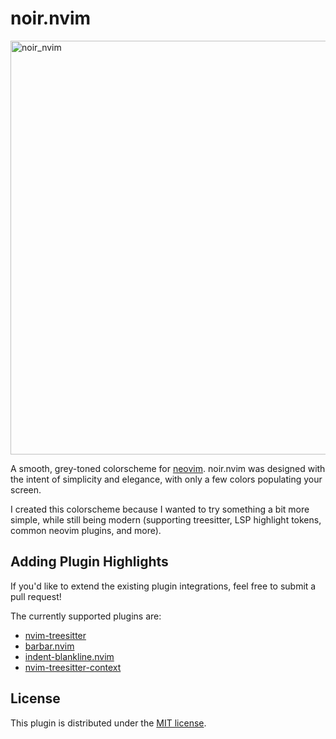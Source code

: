 # noir.nvim

<img width="662" alt="noir_nvim" src="https://github.com/dzfrias/noir.nvim/assets/96022404/86e086d9-cfb5-4dcc-9b7b-4a3a33455b2c">

A smooth, grey-toned colorscheme for [neovim](https://github.com/neovim/neovim).
noir.nvim was designed with the intent of simplicity and elegance, with only a
few colors populating your screen.

I created this colorscheme because I wanted to try something a bit more simple,
while still being modern (supporting treesitter, LSP highlight tokens, common
neovim plugins, and more).

## Adding Plugin Highlights

If you'd like to extend the existing plugin integrations, feel free to submit a
pull request!

The currently supported plugins are:

- [nvim-treesitter](https://github.com/nvim-treesitter/nvim-treesitter)
- [barbar.nvim](https://github.com/romgrk/barbar.nvim)
- [indent-blankline.nvim](https://github.com/lukas-reineke/indent-blankline.nvim)
- [nvim-treesitter-context](https://github.com/nvim-treesitter/nvim-treesitter-context)

## License

This plugin is distributed under the [MIT license](./LICENSE).

